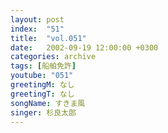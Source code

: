 ```yaml
---
layout: post
index:  "51"
title:  "vol.051"
date:   2002-09-19 12:00:00 +0300
categories: archive
tags: [船舶免許]
youtube: "051"
greetingM: なし
greetingT: なし
songName: すきま風
singer: 杉良太郎
---
```

